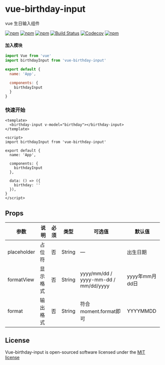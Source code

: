 # vue-birthday-input
vue 生日输入组件

[![npm](https://img.shields.io/npm/v/vue-birthday-input.svg)](https://www.npmjs.com/package/vue-birthday-input)
[![npm](https://img.shields.io/npm/dt/vue-birthday-input.svg)](https://www.npmjs.com/package/vue-birthday-input)
[![npm](https://img.shields.io/npm/dm/vue-birthday-input.svg)](https://www.npmjs.com/package/vue-birthday-input)
[![Build Status](https://travis-ci.org/xanke/vue-birthday-input.svg?branch=master)](https://travis-ci.org/xanke/vue-birthday-input)
[![Codecov](https://img.shields.io/codecov/c/github/xanke/vue-birthday-input.svg)](https://codecov.io/gh/xanke/vue-birthday-input)
[![npm](https://img.shields.io/npm/l/vue-birthday-input.svg)](http://opensource.org/licenses/MIT)


#### 加入模块
```js
import Vue from 'vue'
import birthdayInput from 'vue-birthday-input'

export default {
  name: 'App',

  components: {
    birthdayInput
  }
}
```

### 快速开始
```vue
<template>
  <birthday-input v-model="birthday"></birthday-input>
</template>

<script>
import birthdayInput from 'vue-birthday-input'

export default {
  name: 'App',

  components: {
    birthdayInput
  },

  data: () => ({
    birthday: ''
  }),
}
</script>
```

## Props
|参数|说明|必须|类型|可选值|默认值|
|-----|-----------|--------|----|----|-------|
|placeholder|占位符|否|String|—|出生日期|
|formatView|显示格式|否|String|yyyy/mm/dd / yyyy-mm-dd / mm/dd/yyyy|yyyy年mm月dd日|
|format|输出格式|否|String|符合moment.format即可|YYYYMMDD|

## License

Vue-birthday-input is open-sourced software licensed under the [MIT license](http://opensource.org/licenses/MIT)
